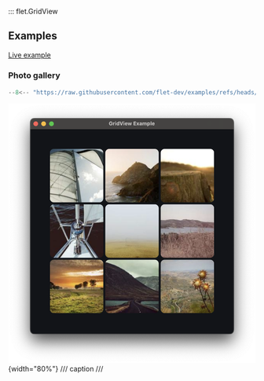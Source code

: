 ::: flet.GridView

## Examples

[Live example](https://flet-controls-gallery.fly.dev/layout/gridview)

### Photo gallery

```python
--8<-- "https://raw.githubusercontent.com/flet-dev/examples/refs/heads/v1-docs/python/controls/grid-view/photo-gallery.py"
```

![photo-gallery](https://raw.githubusercontent.com/flet-dev/examples/v1-docs/python/controls/grid-view/media/photo-gallery.png){width="80%"}
/// caption
///
